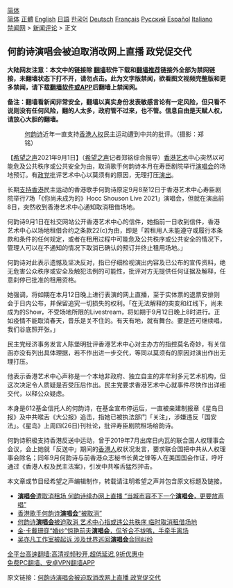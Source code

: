  <!-- 面包屑导航 --> <div class="breadcrumb"><!-- GTranslate: https://gtranslate.io/ -->  <div class="switcher notranslate">  <div class="selected">  <a href="#" onclick="return false;"> 简体</a>  </div>  <div class="option">  <a href="https://www.bannedbook.org" onclick="doGTranslate('zh-CN|zh-CN');jQuery('div.switcher div.selected a').html(jQuery(this).html());return false;" title="简体中文" class="nturl selected"> 简体</a>  <a href="https://www.bannedbook.org/zh-tw/" onclick="doGTranslate('zh-CN|zh-TW');jQuery('div.switcher div.selected a').html(jQuery(this).html());return false;" title="繁體中文" class="nturl"> 正體</a>  <a href="https://www.bannedbook.org/en/" onclick="doGTranslate('zh-CN|en');jQuery('div.switcher div.selected a').html(jQuery(this).html());return false;" title="English" class="nturl"> English</a>  <a href="https://www.bannedbook.org/ja/" onclick="doGTranslate('zh-CN|ja');jQuery('div.switcher div.selected a').html(jQuery(this).html());return false;" title="日本語" class="nturl"> 日語</a>  <a href="https://www.bannedbook.org/ko/" onclick="doGTranslate('zh-CN|ko');jQuery('div.switcher div.selected a').html(jQuery(this).html());return false;" title="한국어" class="nturl"> 한국어</a>  <a href="https://www.bannedbook.org/de/" onclick="doGTranslate('zh-CN|de');jQuery('div.switcher div.selected a').html(jQuery(this).html());return false;" title="Deutsch" class="nturl"> Deutsch</a>  <a href="https://www.bannedbook.org/fr/" onclick="doGTranslate('zh-CN|fr');jQuery('div.switcher div.selected a').html(jQuery(this).html());return false;" title="Français" class="nturl"> Français</a>  <a href="https://www.bannedbook.org/ru/" onclick="doGTranslate('zh-CN|ru');jQuery('div.switcher div.selected a').html(jQuery(this).html());return false;" title="Русский" class="nturl"> Русский</a>  <a href="https://www.bannedbook.org/es/" onclick="doGTranslate('zh-CN|es');jQuery('div.switcher div.selected a').html(jQuery(this).html());return false;" title="Español" class="nturl"> Español</a>  <a href="https://www.bannedbook.org/it/" onclick="doGTranslate('zh-CN|it');jQuery('div.switcher div.selected a').html(jQuery(this).html());return false;" title="Italiano" class="nturl"> Italiano</a>  </div>  </div>      <div class='breadcrumb-sub'><!-- Breadcrumb NavXT 6.3.0 --> <a href="https://www.bannedbook.org/" class="home">禁闻网</a> &gt; <a href="https://www.bannedbook.org/bnews/comments/" class="category">新闻评论</a> &gt; 正文</div></div><h2>何韵诗演唱会被迫取消改网上直播 政党促交代</h2> <p class="notice"><b>大陆网友注意：本文中的链接除 <a href="https://github.com/bannedbook/fanqiang" >翻墙</a>软件下载和<a href="https://github.com/killgcd/justmysocks/blob/master/README.md">翻墙推荐</a>链接外全部为禁网链接，未翻墙状态下打不开，请勿点击。此为文字版禁闻，欲看图文视频完整版和更多禁闻，请下载<a href="https://github.com/bannedbook/fanqiang">翻墙软件或APP</a>后翻墙上禁闻网。</p><p>备注：翻墙看新闻非常安全，翻墙以真实身份发表敏感言论有一定风险，但只看不说则没有任何风险，翻的人太多，政府管不过来，也不管。信息自由是天赋人权，请放心大胆的翻墙。</b></p>  <div class="entry"> <figure> <p><figcaption><a href="https://www.bannedbook.org/bnews/tag/%e4%bd%95%e9%9f%b5%e8%af%97/" class="st_tag internal_tag" rel="tag" title="标签 何韵诗 下的日志">何韵诗</a>近年一直支持<a href="https://www.bannedbook.org/bnews/tag/%E9%A6%99%E6%B8%AF%E4%BA%BA%E6%9D%83/" class="st_tag internal_tag" rel="tag" title="标签 香港人权 下的日志">香港人权</a>民主运动遭到中共的批评。（摄影：郑铭）</figcaption></figure> <p>【<span class='wp_keywordlink_affiliate'><a href="https://www.soundofhope.org" title="希望之声" target="_blank">希望之声</a></span>2021年9月1日】（<a href="https://www.bannedbook.org/bnews/tag/%e5%b8%8c%e6%9c%9b%e4%b9%8b%e5%a3%b0/" class="st_tag internal_tag" rel="tag" title="标签 希望之声 下的日志">希望之声</a>记者郑铭综合报导）<a href="https://www.bannedbook.org/bnews/tag/%e9%a6%99%e6%b8%af/" class="st_tag internal_tag" rel="tag" title="标签 香港 下的日志">香港</a><a href="https://www.bannedbook.org/bnews/tag/%e8%89%ba%e6%9c%af/" class="st_tag internal_tag" rel="tag" title="标签 艺术 下的日志">艺术</a>中心突然以可能危及公共秩序或公共安全为由，取消歌手何韵诗本月在寿臣剧院举行<a href="https://www.bannedbook.org/bnews/tag/%e6%bc%94%e5%94%b1%e4%bc%9a/" class="st_tag internal_tag" rel="tag" title="标签 演唱会 下的日志">演唱会</a>的场地预订。有<a href="https://www.bannedbook.org/bnews/tag/%E6%94%BF%E5%85%9A/" class="st_tag internal_tag" rel="tag" title="标签 政党 下的日志">政党</a>批评艺术中心以莫须有的原因，无理打压<span class='wp_keywordlink_affiliate'><a href="https://zh-cn.shenyunperformingarts.org/" title="演出" target="_blank">演出</a></span>。</p> <p>长期<a href="https://www.bannedbook.org/bnews/tag/%E6%94%AF%E6%8C%81%E9%A6%99%E6%B8%AF/" class="st_tag internal_tag" rel="tag" title="标签 支持香港 下的日志">支持香港</a>民主运动的香港歌手何韵诗原定9月8至12日于香港艺术中心寿臣剧院举行7场「《你尚未成为的》Hocc Shouson Live 2021」演唱会，但就在演出前 8日，突然收到香港艺术中心通知取消租借场地。</p> <p>何韵诗9月1日在社交网站公开香港艺术中心的信件，她指前一日收到信件，香港艺术中心以场地租借合约之条款22(c)为由，即是「若租用人未能遵守或履行本条款和条件的任何规定，或者在租用过程中可能危及公共秩序或公共安全的情况下，管理人可以在不通知的情况下取消已确认的预订并终止租用场地。」</p>  <p>何韵诗对此表示遗憾及坚决反对，指已仔细检视演出内容及已公布的宣传资料，绝无危害公众秩序或安全及触犯法例的可能性，批评对方无提供任何证据及解释，任意刹停已批准的租用资格。</p> <p>她强调，将如期在本月12日晚上进行表演的网上直播，至于实体票的退票安排则会于日内公布，并保留追究一切损失的权利。「在无法解释的突变和红线下，尚未成为的Show，不受场地所限的Livestream，将如期于9月12日晚上8时进行。正如疫情不能取消春天，音乐是关不住的。有天有地，就有舞台。要是还可继续唱，我们谷底照开张。」</p> <p>民主党经济事务发言人陈堡明批评香港艺术中心对主办方的指控莫名奇妙，有关信函亦没有列出具体理据，若不作出进一步交代，等同以莫须有的原因对演出作出无理打压。</p>  <p>他表示香港艺术中心声称是一个本地非政府、独立自主的非牟利多元艺术机构，但这次决定令人质疑是否受压后作出。民主党要求香港艺术中心就事件尽快作出详细交代，以释公众疑虑。</p> <p>本身是612基金信托人的何韵诗，在基金宣布停运后，一直被亲建制报章《星岛日报》及中共喉舌《大公报》追击，指她已被执法部门「关注」，涉嫌违反「国安法」。《星岛》上周四(26日)刊社论，批评寿臣剧院租场给韵诗。</p> <p>何韵诗积极支持香港反送中运动，曾于2019年7月出席日内瓦的联合国人权理事会会议，会上她就「反送中」期间的<a href="https://www.bannedbook.org/bnews/tag/%E9%A6%99%E6%B8%AF%E4%BA%BA/" class="st_tag internal_tag" rel="tag" title="标签 香港人 下的日志">香港人</a>权状况发言，要求联合国把中共从人权理事会除名；同年9月何韵诗与前香港众志秘书长黄之锋等人在美国国会作证，呼吁通过《香港人权及民主法案》，引发中共喉舌猛烈抨击。</p>  <p>本文章或节目经希望之声编辑制作，转载请注明希望之声并包含原文标题及链接。 </p> <ul class='op-related-articles' title='相关阅读'> <li><a href='https://www.bannedbook.org/bnews/comments/20210901/1617088.html' target='_blank'><b>演唱会</b>遭取消租场 何韵诗续办网上直播 “当城市容不下一个<b>演唱会</b>，更要放声唱”</a></li> <li><a href='https://www.bannedbook.org/bnews/ssgc/20210901/1616989.html' target='_blank'>香港歌手何韵诗<b>演唱会</b>“被取消”</a></li> <li><a href='https://www.bannedbook.org/bnews/comments/20210901/1616983.html' target='_blank'>何韵诗<b>演唱会</b>被迫取消 艺术中心指或违公共秩序 临时取消租借场地</a></li> <li><a href='https://www.bannedbook.org/bnews/yule/20210828/1614815.html' target='_blank'>金·卡戴珊穿“婚纱”惊艳前夫<b>演唱会</b>，侃爷合不拢嘴，手牵手离场</a></li> <li><a href='https://www.bannedbook.org/bnews/yule/20210819/1608964.html' target='_blank'>吴亦凡工作室被起诉 涉及世界巡回<b>演唱会</b>合同纠纷</a></li> </ul> <p class="texttj"> <a href="https://github.com/bannedbook/fanqiang/wiki/V2ray%E6%9C%BA%E5%9C%BA" target="_blank">全平台高速翻墙:高清视频秒开,超低延迟,9折优惠中</a><br/> <a href="https://github.com/bannedbook/fanqiang/wiki/%E7%A6%81%E9%97%BB%E7%BD%91%E5%AE%89%E5%8D%93%E7%BF%BB%E5%A2%99%E6%96%B0%E9%97%BBAPP" target="_blank">免费PC翻墙、安卓VPN翻墙APP</a></p><p>原文链接：<a class="src_link"  href="https://www.soundofhope.org/post/540740" target="_blank">何韵诗演唱会被迫取消改网上直播 政党促交代</a></p> <a name='sharetosocial'></a>  <div style="margin-bottom:5px;padding-bottom:5px;clear:both"> <div id="archive-pix-1" class="banner-ads"> <!-- AuctionX Display platform tag START --> <div id="26318x728x90x621x_ADSLOT2" clicktrack="%%CLICK_URL_ESC%%"></div> <!-- AuctionX Display platform tag END --> </div> <div id="archive-pix-2" class="banner-ads"> <!-- AuctionX Display platform tag START --> <div id="26315x300x250x621x_ADSLOT2" clicktrack="%%CLICK_URL_ESC%%"></div> <!-- AuctionX Display platform tag END --> </div> </div>  <div id="archive-pix-1" class="banner-ads"> <!-- AuctionX Display platform tag START --> <div id="26318x728x90x621x_ADSLOT3" clicktrack="%%CLICK_URL_ESC%%"></div> <!-- AuctionX Display platform tag END --> </div> </div><!--END ENTRY--> 